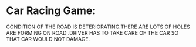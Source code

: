 # Car Racing Game:

CONDITION OF THE ROAD IS DETERIORATING.THERE ARE LOTS OF HOLES ARE FORMING ON ROAD .DRIVER HAS TO TAKE CARE OF THE CAR  SO THAT CAR WOULD NOT DAMAGE.
